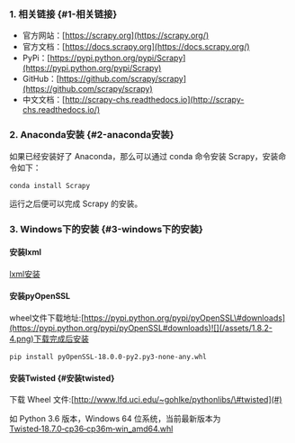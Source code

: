 ### 1. 相关链接 {#1-相关链接}

* 官方网站：[https://scrapy.org](https://scrapy.org/)
* 官方文档：[https://docs.scrapy.org](https://docs.scrapy.org/)
* PyPi：[https://pypi.python.org/pypi/Scrapy](https://pypi.python.org/pypi/Scrapy)
* GitHub：[https://github.com/scrapy/scrapy](https://github.com/scrapy/scrapy)
* 中文文档：[http://scrapy-chs.readthedocs.io](http://scrapy-chs.readthedocs.io/)

### 2. Anaconda安装 {#2-anaconda安装}

如果已经安装好了 Anaconda，那么可以通过 conda 命令安装 Scrapy，安装命令如下：

```
conda install Scrapy
```

运行之后便可以完成 Scrapy 的安装。

### 3. Windows下的安装 {#3-windows下的安装}

#### 安装lxml

[lxml安装](/1.kaifahuanjing/1.3/131-lxmlde-an-zhuang.md)

#### 安装pyOpenSSL

wheel文件下载地址:[https://pypi.python.org/pypi/pyOpenSSL\#downloads](https://pypi.python.org/pypi/pyOpenSSL#downloads)![](/assets/1.8.2-4.png)下载完成后安装

```
pip install pyOpenSSL-18.0.0-py2.py3-none-any.whl
```

#### 安装Twisted {#安装twisted}

下载 Wheel 文件:[http://www.lfd.uci.edu/~gohlke/pythonlibs/\#twisted](#)

如 Python 3.6 版本，Windows 64 位系统，当前最新版本为 [Twisted‑18.7.0‑cp36‑cp36m‑win\_amd64.whl](javascript:;)



